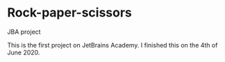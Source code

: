 # Rock-paper-scissors
JBA project

This is the first project on JetBrains Academy.
I finished this on the 4th of June 2020.
